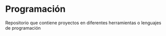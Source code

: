 # Programación
Repositorio que contiene proyectos en diferentes herramientas o lenguajes de programación

